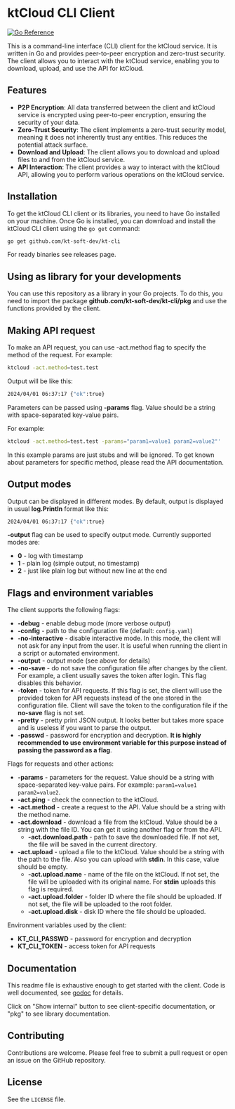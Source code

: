 # ktCloud CLI Client

[![Go Reference](https://pkg.go.dev/badge/github.com/kt-soft-dev/kt-cli#section-directories.svg)](https://pkg.go.dev/github.com/kt-soft-dev/kt-cli#section-directories)

This is a command-line interface (CLI) client for the ktCloud service. It is written in Go and provides peer-to-peer encryption and zero-trust security. The client allows you to interact with the ktCloud service, enabling you to download, upload, and use the API for ktCloud.

## Features

- **P2P Encryption**: All data transferred between the client and ktCloud service is encrypted using peer-to-peer encryption, ensuring the security of your data.
- **Zero-Trust Security**: The client implements a zero-trust security model, meaning it does not inherently trust any entities. This reduces the potential attack surface.
- **Download and Upload**: The client allows you to download and upload files to and from the ktCloud service.
- **API Interaction**: The client provides a way to interact with the ktCloud API, allowing you to perform various operations on the ktCloud service.

## Installation

To get the ktCloud CLI client or its libraries, you need to have Go installed on your machine. Once Go is installed, you can download and install the ktCloud CLI client using the `go get` command:

```bash
go get github.com/kt-soft-dev/kt-cli
```

For ready binaries see releases page.

## Using as library for your developments

You can use this repository as a library in your Go projects.
To do this,
you need to import the package **github.com/kt-soft-dev/kt-cli/pkg** and use the functions provided by the client.


## Making API request

To make an API request, you can use -act.method flag to specify the method of the request. For example: 

```bash
ktcloud -act.method=test.test
```

Output will be like this:

```bash
2024/04/01 06:37:17 {"ok":true}
```

Parameters can be passed using **-params** flag.
Value should be a string with space-separated key-value pairs.

For example:

```bash
ktcloud -act.method=test.test -params="param1=value1 param2=value2"'
```

In this example params are just stubs and will be ignored. To get known about parameters for specific method, please read the API documentation.

## Output modes

Output can be displayed in different modes. By default, output is displayed in usual **log.Println** format like this:

```bash
2024/04/01 06:37:17 {"ok":true}
```

**-output** flag can be used to specify output mode. Currently supported modes are:

- **0** - log with timestamp
- **1** - plain log (simple output, no timestamp)
- **2** - just like plain log but without new line at the end

## Flags and environment variables

The client supports the following flags:
- **-debug** - enable debug mode (more verbose output)
- **-config** - path to the configuration file (default: `config.yaml`)
- **-no-interactive** - disable interactive mode. In this mode, the client will not ask for any input from the user. It is useful when running the client in a script or automated environment.
- **-output** - output mode (see above for details)
- **-no-save** - do not save the configuration file after changes by the client. For example, a client usually saves the token after login. This flag disables this behavior.
- **-token** - token for API requests. If this flag is set, the client will use the provided token for API requests instead of the one stored in the configuration file. Client will save the token to the configuration file if the **no-save** flag is not set.
- **-pretty** - pretty print JSON output. It looks better but takes more space and is useless if you want to parse the output.
- **-passwd** - password for encryption and decryption. **It is highly recommended to use environment variable for this purpose instead of passing the password as a flag**.

Flags for requests and other actions:
- **-params** - parameters for the request. Value should be a string with space-separated key-value pairs. For example: `param1=value1 param2=value2`.
- **-act.ping** - check the connection to the ktCloud.
- **-act.method** - create a request to the API. Value should be a string with the method name.
- **-act.download** - download a file from the ktCloud. Value should be a string with the file ID. You can get it using another flag or from the API.
  - **-act.download.path** - path to save the downloaded file. If not set, the file will be saved in the current directory.
- **-act.upload** - upload a file to the ktCloud. Value should be a string with the path to the file. Also you can upload with **stdin**. In this case, value should be empty.
  - **-act.upload.name** - name of the file on the ktCloud. If not set, the file will be uploaded with its original name. For **stdin** uploads this flag is required.
  - **-act.upload.folder** - folder ID where the file should be uploaded. If not set, the file will be uploaded to the root folder.
  - **-act.upload.disk** - disk ID where the file should be uploaded.

Environment variables used by the client:
- **KT_CLI_PASSWD** - password for encryption and decryption
- **KT_CLI_TOKEN** - access token for API requests

## Documentation

This readme file is exhaustive enough to get started with the client.
Code is well documented, see [godoc](https://pkg.go.dev/github.com/kt-soft-dev/kt-cli#section-directories) for details.

Click on "Show internal" button to see client-specific documentation, or "pkg" to see library documentation.

## Contributing

Contributions are welcome. Please feel free to submit a pull request or open an issue on the GitHub repository.

## License

See the `LICENSE` file.